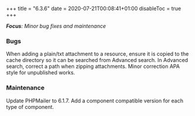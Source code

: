 +++
title = "6.3.6"
date = 2020-07-21T00:08:41+01:00
disableToc = true
+++

***Focus**: Minor bug fixes and maintenance*

### Bugs

When adding a plain/txt attachment to a resource, ensure it is copied to the cache directory so it can be searched from Advanced search.
In Advanced search, correct a path when zipping attachments.
Minor correction APA style for unpublished works.

### Maintenance

Update PHPMailer to 6.1.7.
Add a component compatible version for each type of component.
